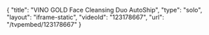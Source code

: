{
    "title": "VINO GOLD Face Cleansing Duo  AutoShip",
    "type": "solo",
    "layout": "iframe-static",
    "videoId": "123178667",
    "url": "\/tvpembed\/123178667"
}
